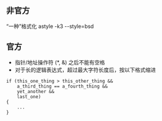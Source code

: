 ## 非官方

“一种”格式化
astyle -k3 --style=bsd <file>




## 官方
* 指针/地址操作符 (*, &) 之后不能有空格
* 对于长的逻辑表达式，超过最大字符长度后，按以下格式缩进
```
if (this_one_thing > this_other_thing &&
    a_third_thing == a_fourth_thing &&
    yet_another &&
    last_one)
{
    ...
}